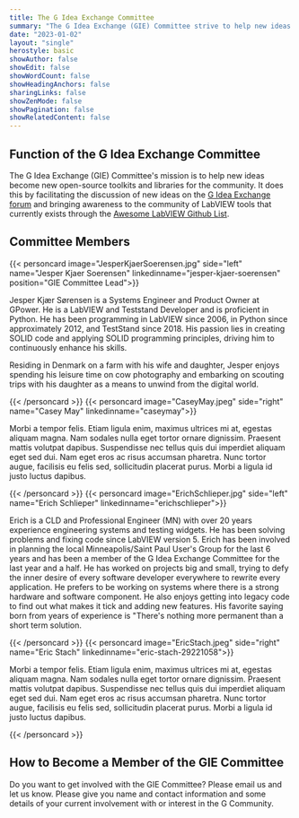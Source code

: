 ```yaml
---
title: The G Idea Exchange Committee
summary: "The G Idea Exchange (GIE) Committee strive to help new ideas become new open-source toolkits and libraries for the community."
date: "2023-01-02"
layout: "single"
herostyle: basic
showAuthor: false
showEdit: false
showWordCount: false
showHeadingAnchors: false
sharingLinks: false
showZenMode: false
showPagination: false
showRelatedContent: false
---
```

## Function of the G Idea Exchange Committee
The G Idea Exchange (GIE) Committee's mission is to help new ideas become new open-source toolkits and libraries for the community. It does this by facilitating the discussion of new ideas on the [G Idea Exchange forum](https://forums.ni.com/t5/G-Idea-Exchange/idb-p/g-idea-exchange) and bringing awareness to the community of LabVIEW tools that currently exists through the [Awesome LabVIEW Github List](https://github.com/gcentral/AwesomeLabVIEW).

## Committee Members
{{< personcard image="JesperKjaerSoerensen.jpg" side="left" name="Jesper Kjaer Soerensen" linkedinname="jesper-kjaer-soerensen" position="GIE Committee Lead">}}
<p>Jesper Kjær Sørensen is a Systems Engineer and Product Owner at GPower. He is a LabVIEW and Teststand Developer and is proficient in Python. He has been programming in LabVIEW since 2006, in Python since approximately 2012, and TestStand since 2018. His passion lies in creating SOLID code and applying SOLID programming principles, driving him to continuously enhance his skills.</p>

<p>Residing in Denmark on a farm with his wife and daughter, Jesper enjoys spending his leisure time on cow photography and embarking on scouting trips with his daughter as a means to unwind from the digital world.</p>
{{< /personcard >}}
{{< personcard image="CaseyMay.jpeg" side="right" name="Casey May" linkedinname="caseymay">}}
<p>Morbi a tempor felis. Etiam ligula enim, maximus ultrices mi at, egestas aliquam magna. Nam sodales nulla eget tortor ornare dignissim. Praesent mattis volutpat dapibus. Suspendisse nec tellus quis dui imperdiet aliquam eget sed dui. Nam eget eros ac risus accumsan pharetra. Nunc tortor augue, facilisis eu felis sed, sollicitudin placerat purus. Morbi a ligula id justo luctus dapibus.</p>
{{< /personcard >}}
{{< personcard image="ErichSchlieper.jpg" side="left" name="Erich Schlieper" linkedinname="erichschlieper">}}
<p>Erich is a CLD and Professional Engineer (MN) with over 20 years experience engineering systems and testing widgets.  He has been solving problems and fixing code since LabVIEW version 5.  Erich has been involved in planning the local Minneapolis/Saint Paul User's Group for the last 6 years and has been a member of the G Idea Exchange Committee for the last year and a half.  He has worked on projects big and small, trying to defy the inner desire of every software developer everywhere to rewrite every application.  He prefers to be working on systems where there is a strong hardware and software component.  He also enjoys getting into legacy code to find out what makes it tick and adding new features.  His favorite saying born from years of experience is "There's nothing more permanent than a short term solution.</p>
{{< /personcard >}}
{{< personcard image="EricStach.jpeg" side="right" name="Eric Stach" linkedinname="eric-stach-29221058">}}
<p>Morbi a tempor felis. Etiam ligula enim, maximus ultrices mi at, egestas aliquam magna. Nam sodales nulla eget tortor ornare dignissim. Praesent mattis volutpat dapibus. Suspendisse nec tellus quis dui imperdiet aliquam eget sed dui. Nam eget eros ac risus accumsan pharetra. Nunc tortor augue, facilisis eu felis sed, sollicitudin placerat purus. Morbi a ligula id justo luctus dapibus.</p>
{{< /personcard >}}

## How to Become a Member of the GIE Committee
Do you want to get involved with the GIE Committee? Please email us and let us know.  Please give you name and contact information and some details of your current involvement with or interest in the G Community.